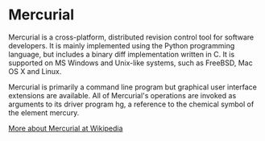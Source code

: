 # Mercurial

Mercurial is a cross-platform, distributed revision control tool for software
developers. It is mainly implemented using the Python programming language, but
includes a binary diff implementation written in C. It is supported on MS
Windows and Unix-like systems, such as FreeBSD, Mac OS X and Linux.

Mercurial is primarily a command line program but graphical user interface
extensions are available. All of Mercurial's operations are invoked as
arguments to its driver program hg, a reference to the chemical symbol of the
element mercury.

[More about Mercurial at Wikipedia](https://en.wikipedia.org/wiki/Mercurial)
